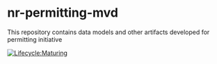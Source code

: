 # nr-permitting-mvd
This repository contains data models and other artifacts developed for permitting initiative 

[![Lifecycle:Maturing](https://img.shields.io/badge/Lifecycle-Maturing-007EC6)](<Redirect-URL>)
